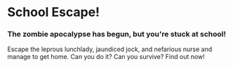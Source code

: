 # School Escape!

### The zombie apocalypse has begun, but you're stuck at school!
Escape the leprous lunchlady, jaundiced jock, and nefarious nurse and manage to get home.
Can you do it? Can you survive? Find out now!
